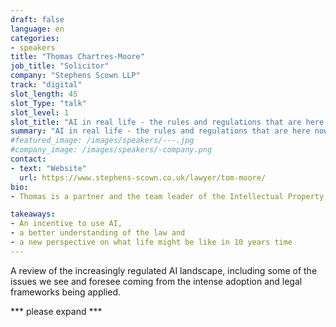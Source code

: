 ```yaml
---
draft: false
language: en
categories:
- speakers
title: "Thomas Chartres-Moore"
job_title: "Solicitor"
company: "Stephens Scown LLP"
track: "digital"
slot_length: 45
slot_Type: "talk"
slot_level: 1
slot_title: "AI in real life - the rules and regulations that are here now, coming soon and might never happen"
summary: "AI in real life - the rules and regulations that are here now, coming soon and might never happen"
#featured_image: /images/speakers/---.jpg
#company_image: /images/speakers/-company.png
contact:
- text: "Website"
  url: https://www.stephens-scown.co.uk/lawyer/tom-moore/
bio:
- Thomas is a partner and the team leader of the Intellectual Property, Data Protection and Technology team at Stephens Scown. He has over 7 years experience of working in intellectual property and information technology, and qualified as a solicitor in 2016. Thomas holds both a bachelors and masters degree in English from the University of Kent and has undertaken the Graduate Diploma in Law and Legal Practice Course at the University of Law.

takeaways:
- An incentive to use AI, 
- a better understanding of the law and 
- a new perspective on what life might be like in 10 years time
---
```


A review of the increasingly regulated AI landscape, including some of the issues we see and foresee coming from the intense adoption and legal frameworks being applied.

*** please expand ***